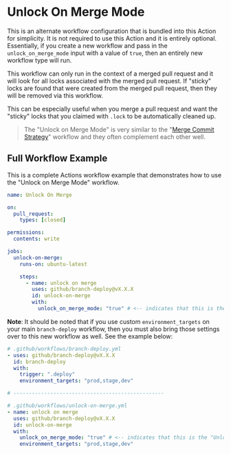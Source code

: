 # Unlock On Merge Mode

This is an alternate workflow configuration that is bundled into this Action for simplicity. It is not required to use this Action and it is entirely optional. Essentially, if you create a new workflow and pass in the `unlock_on_merge_mode` input with a value of `true`, then an entirely new workflow type will run.

This workflow can only run in the context of a merged pull request and it will look for all locks associated with the merged pull request. If "sticky" locks are found that were created from the merged pull request, then they will be removed via this workflow.

This can be especially useful when you merge a pull request and want the "sticky" locks that you claimed with `.lock` to be automatically cleaned up.

> The "Unlock on Merge Mode" is very similar to the "[Merge Commit Strategy](merge-commit-strategy.md)" workflow and they often complement each other well.

## Full Workflow Example

This is a complete Actions workflow example that demonstrates how to use the "Unlock on Merge Mode" workflow.

```yaml
name: Unlock On Merge

on:
  pull_request:
    types: [closed]

permissions:
  contents: write

jobs:
  unlock-on-merge:
    runs-on: ubuntu-latest

    steps:
      - name: unlock on merge
        uses: github/branch-deploy@vX.X.X
        id: unlock-on-merge
        with:
          unlock_on_merge_mode: "true" # <-- indicates that this is the "Unlock on Merge Mode" workflow
```

**Note**: It should be noted that if you use custom `environment_targets` on your main `branch-deploy` workflow, then you must also bring those settings over to this new workflow as well. See the example below:

```yaml
# .github/workflows/branch-deploy.yml
- uses: github/branch-deploy@vX.X.X
  id: branch-deploy
  with:
    trigger: ".deploy"
    environment_targets: "prod,stage,dev"

# -------------------------------------------------

# .github/workflows/unlock-on-merge.yml
- name: unlock on merge
  uses: github/branch-deploy@vX.X.X
  id: unlock-on-merge
  with:
    unlock_on_merge_mode: "true" # <-- indicates that this is the "Unlock on Merge Mode" workflow
    environment_targets: "prod,stage,dev"

